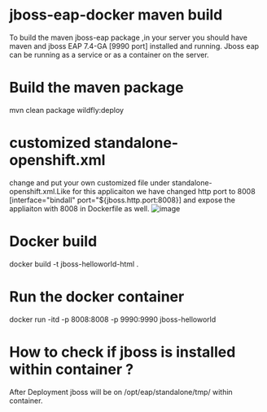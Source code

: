 # jboss-eap-docker maven build
To build the maven jboss-eap package ,in your server you should have maven and jboss EAP 7.4-GA [9990 port] installed and running.
Jboss eap can be running as a service or as a container on the server.

# Build the maven package
mvn clean package wildfly:deploy

# customized standalone-openshift.xml

change and put your own customized file under standalone-openshift.xml.Like for this applicaiton we have changed http port to 8008 [interface="bindall" port="${jboss.http.port:8008}] and expose the appliaiton with 8008 in Dockerfile as well.
![image](https://github.com/SWAGATAM04/jboss-eap-helloworld-restapi/assets/26648859/73426f40-8666-4ab1-b952-3b70c284a2b9)


# Docker build 
docker build -t jboss-helloworld-html .




# Run the docker container 

docker run -itd -p 8008:8008 -p 9990:9990 jboss-helloworld

# How to check if jboss is installed within container ?
After Deployment jboss will be on /opt/eap/standalone/tmp/ within container.

